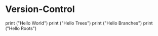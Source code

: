 # Version-Control
print ("Hello World")
print ("Hello Trees")
print ("Hello Branches")
print ("Hello Roots")
